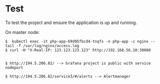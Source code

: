 # Test

To test the project and ensure the application is up and running.

   On master node: 
   ````
   $  kubectl exec -it php-app-69d95fbcd4-tnqfs -n php-app -c nginx -- tail -f /var/log/nginx/access.log
   $ curl -H "X-Real-IP: 123.123.123.123" http://192.168.56.10:30080


   $ http://194.5.206.82/ --> Grafana project is public with service nodeport

   $ http://194.5.206.82/service3/#/alerts --> Alertmanager
   ````